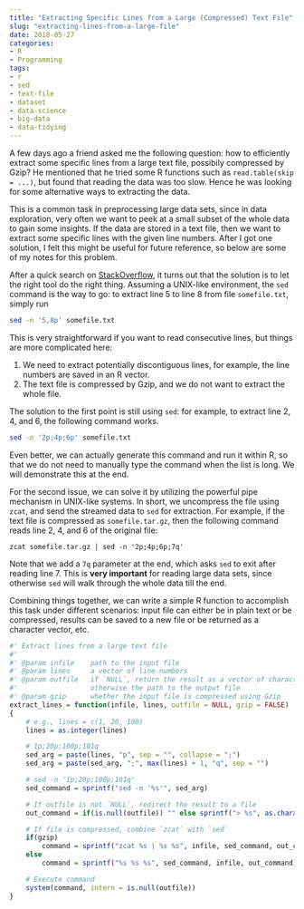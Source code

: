 ```yaml
---
title: "Extracting Specific Lines from a Large (Compressed) Text File"
slug: "extracting-lines-from-a-large-file"
date: 2018-05-27
categories:
- R
- Programming
tags:
- r
- sed
- text-file
- dataset
- data-science
- big-data
- data-tidying
---
```


A few days ago a friend asked me the following question: how to efficiently
extract some specific lines from a large text file, possibily compressed by Gzip?
He mentioned that he tried some R functions such as `read.table(skip = ...)`,
but found that reading the data was too slow. Hence he was looking for some
alternative ways to extracting the data.

This is a common task in preprocessing large data sets, since in data exploration,
very often we want to peek at a small subset of the whole data to gain some insights.
If the data are stored in a text file, then we want to extract some specific lines
with the given line numbers. After I got one solution, I felt this might be useful for
future reference, so below are some of my notes for this problem.

After a quick search on [StackOverflow](https://stackoverflow.com/a/83347),
it turns out that the solution is to let the
right tool do the right thing. Assuming a UNIX-like environment, the `sed` command
is the way to go: to extract line 5 to line 8 from file `somefile.txt`, simply run

```bash
sed -n '5,8p' somefile.txt
```

This is very straightforward if you want to read consecutive lines, but things are
more complicated here:

1. We need to extract potentially discontiguous lines, for example, the line numbers
are saved in an R vector.
2. The text file is compressed by Gzip, and we do not want to extract the whole file.

The solution to the first point is still using `sed`: for example, to extract
line 2, 4, and 6, the following command works.

```bash
sed -n '2p;4p;6p' somefile.txt
```

Even better, we can actually generate this command and run it within
R, so that we do not need to manually type the command when the list is long. We will
demonstrate this at the end.

For the second issue, we can solve it by utilizing the powerful pipe mechanism in
UNIX-like systems. In short, we uncompress the file using `zcat`, and send the
streamed data to `sed` for extraction. For example, if the text file is compressed as
`somefile.tar.gz`, then the following command reads line 2, 4, and 6 of the original file:

```
zcat somefile.tar.gz | sed -n '2p;4p;6p;7q'
```

Note that we add a `7q` parameter at the end, which asks `sed` to exit after reading line 7.
This is **very important** for reading large data sets, since otherwise `sed` will walk
through the whole data till the end.

Combining things together, we can write a simple R function to accomplish this task
under different scenarios: input file can either be in plain text or be compressed,
results can be saved to a new file or be returned as a character vector, etc.

```r
#' Extract lines from a large text file
#'
#' @param infile    path to the input file
#' @param lines     a vector of line numbers
#' @param outfile   if `NULL`, return the result as a vector of character strings;
#'                  otherwise the path to the output file
#' @param gzip      whether the input file is compressed using Gzip
extract_lines = function(infile, lines, outfile = NULL, gzip = FALSE)
{
    # e.g., lines = c(1, 20, 100)
    lines = as.integer(lines)

    # 1p;20p;100p;101q
    sed_arg = paste(lines, "p", sep = "", collapse = ";")
    sed_arg = paste(sed_arg, ";", max(lines) + 1, "q", sep = "")

    # sed -n '1p;20p;100p;101q'
    sed_command = sprintf("sed -n '%s'", sed_arg)

    # If outfile is not `NULL`, redirect the result to a file
    out_command = if(is.null(outfile)) "" else sprintf("> %s", as.character(outfile))

    # If file is compressed, combine `zcat` with `sed`
    if(gzip)
        command = sprintf("zcat %s | %s %s", infile, sed_command, out_command)
    else
        command = sprintf("%s %s %s", sed_command, infile, out_command)

    # Execute command
    system(command, intern = is.null(outfile))
}
```
